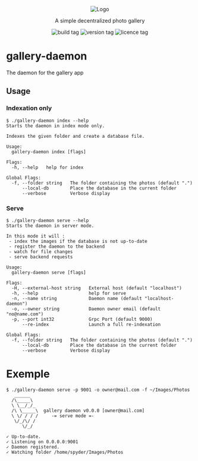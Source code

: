 <p align="center">
    <img src="https://raw.githubusercontent.com/michaelcoll/gallery-web/main/doc/logo.png" alt="Logo" /><br />
</p>
<p align="center">
    A simple decentralized photo gallery
</p>
<p align="center">
    <img src="https://img.shields.io/github/workflow/status/michaelcoll/gallery-daemon/build" alt="build tag" />
    <img src="https://img.shields.io/github/v/release/michaelcoll/gallery-daemon" alt="version tag" />
    <img src="https://img.shields.io/github/license/michaelcoll/gallery-daemon" alt="licence tag" />
</p>

# gallery-daemon
The daemon for the gallery app

## Usage
### Indexation only
```
$ ./gallery-daemon index --help
Starts the daemon in index mode only.

Indexes the given folder and create a database file.

Usage:
  gallery-daemon index [flags]

Flags:
  -h, --help   help for index

Global Flags:
  -f, --folder string   The folder containing the photos (default ".")
      --local-db        Place the database in the current folder
      --verbose         Verbose display
```

### Serve
```
$ ./gallery-daemon serve --help
Starts the daemon in server mode.

In this mode it will :
 - index the images if the database is not up-to-date
 - register the daemon to the backend
 - watch for file changes
 - serve backend requests

Usage:
  gallery-daemon serve [flags]

Flags:
  -H, --external-host string   External host (default "localhost")
  -h, --help                   help for serve
  -n, --name string            Daemon name (default "localhost-daemon")
  -o, --owner string           Daemon owner email (default "no@name.com")
  -p, --port int32             Grpc Port (default 9000)
      --re-index               Launch a full re-indexation

Global Flags:
  -f, --folder string   The folder containing the photos (default ".")
      --local-db        Place the database in the current folder
      --verbose         Verbose display
```

# Exemple
```
$ ./gallery-daemon serve -p 9001 -o owner@mail.com -f ~/Images/Photos
   ______
  /\_____\
  \ \__/_/_
  /\ \_____\  gallery daemon v0.0.0 [owner@mail.com]
  \ \/ / / /     -= serve mode =-
   \/_/\/ /
      \/_/

✓ Up-to-date.
✓ Listening on 0.0.0.0:9001
✓ Daemon registered.
✓ Watching folder /home/spyder/Images/Photos
```
